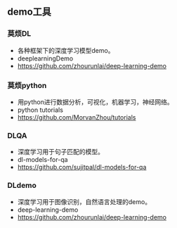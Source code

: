 ## demo工具

### 莫烦DL
* 各种框架下的深度学习模型demo。
* deeplearningDemo
* https://github.com/zhourunlai/deep-learning-demo


### 莫烦python
* 用python进行数据分析，可视化，机器学习，神经网络。
* python tutorials
* https://github.com/MorvanZhou/tutorials


### DLQA
* 深度学习用于句子匹配的模型。
* dl-models-for-qa
* https://github.com/sujitpal/dl-models-for-qa


### DLdemo
* 深度学习用于图像识别，自然语言处理的demo。
* deep-learning-demo
* https://github.com/zhourunlai/deep-learning-demo
